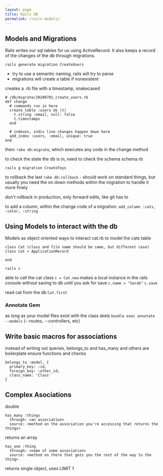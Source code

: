 ```yaml
---
layout: page
title: Rails DB
permalink: /rails-models/
---
```


## Models and Migrations
Rails writes our sql tables for us using ActiveRecord. It also keeps a record of the changes of the db through migrations.

`rails generate migration CreateUsers` 

- try to use a semantic naming, rails will try to parse
- migrations will create a table if nonexistent

creates a .rb file with a timestamp, snakecased
```ru
# /db/migrate/20200701_create_users.rb
def change
  # commands run in here
  create_table :users do |t|
    t.string :email, null: false
    t.timestamps
  end

  # indexes, indiv line changes happen down here
  add_index :users, :email, unique: true
end
```

then:
`rake db:migrate`, which executes any code in the change method

to check the state the db is in, need to check the schema
schema.rb

`rails g migration CreateToys`

to rollback the last
`rake db:rollback` - should work on standard things, but usually you need the on down methods within the migration to handle it more finely

don't rollback in production, only forward edits, like git has to

to add a column, within the change code of a migration:
`add_column :cats, :color, :string`


## Using Models to interact with the db
Models as object oriented ways to interact
cat.rb to model the cats table

```ru
class Cat (class and file name should be same, but different case)
class Cat < ApplicationRecord

end
```

`rails c`

able to call the cat class
`c = Cat.new`
makes a local instance in the rails console without saving to db until you ask for save
`c.name = "Sarah"`
`c.save`

read cat from the db
`Cat.first`

### Annotate Gem
as long as your model files exist with the class skels
`bundle exec annotate --models` (--routes, --controllers, etc)

## Write basic macros for associations
instead of writing out queries, belongs_to and has_many and others are boilerplate ensure functions and checks

```ru
belongs_to :model, {
  primary_key: :id,
  foreign_key: :other_id,
  class_name: 'Class'
}
```
## Complex Asociations

double
```ru
has_many :things
  through: <an association>
  source: <method on the association you're accessing that returns the things>
```
returns an array

```ru
has_one :thing
  through: <name of some association>
  source: <method on there that gets you the rest of the way to the thing>
```
returns single object, uses LIMIT 1